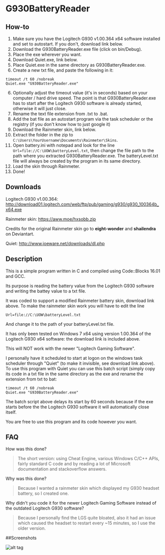 # G930BatteryReader
## How-to
1. Make sure you have the Logitech G930 v1.00.364 x64 software installed and set to autostart. If you don't, download link below.
2. Download the G930BatteryReader.exe file (click on bin/Debug).
2. Place the exe wherever you want.
3. Download Quiet.exe, link below.
4. Place Quiet.exe in the same directory as G930BatteryReader.exe.
5. Create a new txt file, and paste the following in it:
```
timeout /t 60 /nobreak
Quiet.exe "G930BatteryReader.exe"
```
6. Optionally adjust the timeout value (it's in seconds) based on your computer / hard drive speed. The point is that G930BatteryReader.exe has to start after the Logitech G930 software is already started, otherwise it will just close.
7. Rename the text file extension from .txt to .bat.
8. Add the bat file as an autostart program via the task scheduler or the registry (if you don't know how to just google it)
9. Download the Rainmeter skin, link below.
10. Extract the folder in the zip to `C:\Users\YourUsername\Documents\Rainmeter\Skins`.
11. Open battery.ini with notepad and look for the line `Url=file://C:\UOW\batteryLevel.txt`, then change the file path to the path where you extracted G930BatteryReader.exe. The batteryLevel.txt file will always be created by the program in its same directory.
12. Load the skin through Rainmeter.
13. Done!

## Downloads
Logitech G930 v1.00.364: http://download01.logitech.com/web/ftp/pub/gaming/g930/g930_100364b_x64.exe

Rainmeter skin: https://aww.moe/hxsobb.zip

Credits for the original Rainmeter skin go to **eight-wonder** and **shailendra** on Deviantart.

Quiet: http://www.joeware.net/downloads/dl.php

## Description
This is a simple program written in C and compiled using Code::Blocks 16.01 and GCC. 

Its purpose is reading the battery value from the Logitech G930 software and writing the battey value to a txt file.

It was coded to support a modified Rainmeter battery skin, download link above. To make the rainmeter skin work you will have to edit the line
```
Url=file://C:\UOW\batteryLevel.txt
```
And change it to the path of your batteryLevel.txt file.

It has only been tested on Windows 7 x64 using version 1.00.364 of the Logitech G930 x64 software: the download link is included above.

This will NOT work with the newer "Logitech Gaming Software".

I personally have it scheduled to start at logon on the windows task scheduler through "Quiet" (to make it invisible, see download link above). To use this program with Quiet you can use this batch script (simply copy its code in a txt file in the same directory as the exe and rename the extension from txt to bat:
```
timeout /t 60 /nobreak
Quiet.exe "G930BatteryReader.exe"
```
The batch script above delays its start by 60 seconds because if the exe starts before the the Logitech G930 software it will automatically close itself.

You are free to use this program and its code however you want.

## FAQ
How was this done?
>The short version: using Cheat Engine, various Windows C/C++ APIs, fairly standard C code and by reading a lot of Microsoft documentation and stackoverflow answers.

Why was this done?
>Because I wanted a rainmeter skin which displayed my G930 headset battery, so I created one.

Why didn't you code it for the newer Logitech Gaming Software instead of the outdated Logitech G930 software?
>Because I personally find the LGS quite bloated, also it had an issue which caused the headset to restart every ~15 minutes, so I use the older version.

##Screenshots

![alt tag](https://aww.moe/0uh8m9.png)
